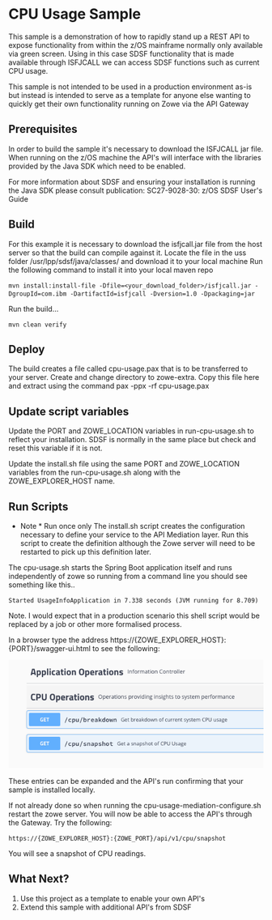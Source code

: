 # CPU Usage Sample

This sample is a demonstration of how to rapidly stand up a REST API to expose functionality from within the z/OS mainframe normally only available via green screen. Using in this case SDSF functionality that is made available through ISFJCALL we can access SDSF functions such as current CPU usage.

This sample is not intended to be used in a production environment as-is but instead is intended to serve as a template for anyone else wanting to quickly get their own functionality running on Zowe via the API Gateway

## Prerequisites

In order to build the sample it's necessary to download the ISFJCALL jar file. When running on the z/OS machine the API's will interface with the libraries provided by the Java SDK which need to be enabled.  

For more information about SDSF and ensuring your installation is running the Java SDK please consult publication: SC27-9028-30: z/OS SDSF User's Guide

## Build

For this example it is necessary to download the isfjcall.jar file from the host server so that the build can compile against it. Locate the file in the uss folder /usr/lpp/sdsf/java/classes/ and download it to your local machine Run the following command to install it into your local maven repo 
```
mvn install:install-file -Dfile=<your_download_folder>/isfjcall.jar -DgroupId=com.ibm -DartifactId=isfjcall -Dversion=1.0 -Dpackaging=jar
```

Run the build...
```
mvn clean verify
```

## Deploy

The build creates a file called cpu-usage.pax that is to be transferred to your server. Create and change directory to zowe-extra. Copy this file here and extract using the command pax -ppx -rf cpu-usage.pax

## Update script variables

Update the PORT and ZOWE_LOCATION variables in run-cpu-usage.sh to reflect your installation. SDSF is normally in the same place but check and reset this variable if it is not.

Update the install.sh file using the same PORT and ZOWE_LOCATION variables from the run-cpu-usage.sh along with the ZOWE_EXPLORER_HOST name.

## Run Scripts

* Note * Run once only
The install.sh script creates the configuration necessary to define your service to the API Mediation layer. Run this script to create the definition although the Zowe server will need to be restarted to pick up this definition later.

The cpu-usage.sh starts the Spring Boot application itself and runs independently of zowe so running from a command line you should see something like this.. 

```
Started UsageInfoApplication in 7.338 seconds (JVM running for 8.709)
```

Note. I would expect that in a production scenario this shell script would be replaced by a job or other more formalised process.

In a browser type the address https://{ZOWE_EXPLORER_HOST}:{PORT}/swagger-ui.html to see the following:

![swagger](images/swagger.png)

These entries can be expanded and the API's run confirming that your sample is installed locally. 

If not already done so when running the cpu-usage-mediation-configure.sh restart the zowe server. 
You will now be able to access the API's through the Gateway. Try the following:

```
https://{ZOWE_EXPLORER_HOST}:{ZOWE_PORT}/api/v1/cpu/snapshot
```

You will see a snapshot of CPU readings.

## What Next?

1. Use this project as a template to enable your own API's
2. Extend this sample with additional API's from SDSF
